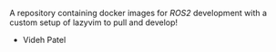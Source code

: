 A repository containing docker images for *ROS2* development with a custom setup of lazyvim to pull and develop!

- Videh Patel
